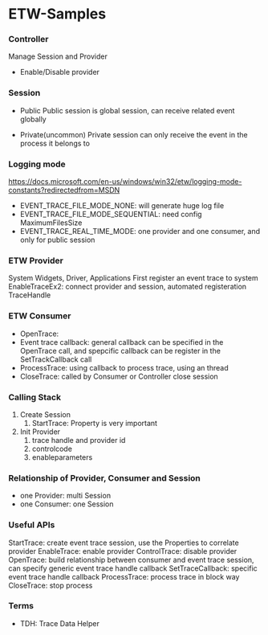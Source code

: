 # ETW-Samples


### Controller
Manage Session and Provider
* Enable/Disable provider

### Session
* Public
Public session is global session, can receive related event globally

* Private(uncommon)
Private session can only receive the event in the process it belongs to

### Logging mode
https://docs.microsoft.com/en-us/windows/win32/etw/logging-mode-constants?redirectedfrom=MSDN
* EVENT_TRACE_FILE_MODE_NONE: will generate huge log file
* EVENT_TRACE_FILE_MODE_SEQUENTIAL: need config MaximumFilesSize
* EVENT_TRACE_REAL_TIME_MODE: one provider and one consumer, and only for public session
  
### ETW Provider
System Widgets, Driver, Applications
First register an event trace to system
EnableTraceEx2: connect provider and session, automated registeration
TraceHandle

### ETW Consumer
* OpenTrace: 
* Event trace callback: general callback can be specified in the OpenTrace call, and spepcific callback can be register in the SetTrackCallback call
* ProcessTrace: using callback to process trace, using an thread
* CloseTrace: called by Consumer or Controller close session


### Calling Stack
1. Create Session
   1. StartTrace: Property is very important
2. Init Provider
   1. trace handle and provider id
   2. controlcode
   3. enableparameters


### Relationship of Provider, Consumer and Session
* one Provider: multi Session
* one Consumer: one Session
  

### Useful APIs
StartTrace: create event trace session, use the Properties to correlate provider
EnableTrace: enable provider
ControlTrace: disable provider
OpenTrace: build relationship between consumer and event trace session, can specify generic event trace handle callback
SetTraceCallback: specific event trace handle callback 
ProcessTrace: process trace in block way
CloseTrace: stop process
### Terms
* TDH: Trace Data Helper
